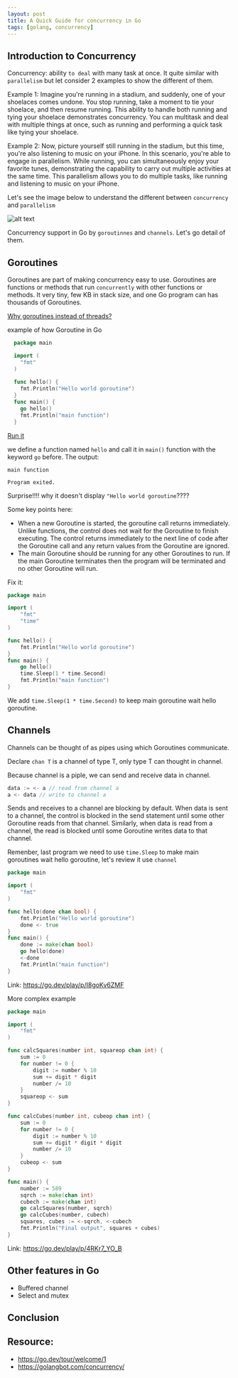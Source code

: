 ```yaml
---
layout: post
title: A Quick Guide for concurrency in Go
tags: [golang, concurrency]
---
```


## Introduction to Concurrency 
Concurrency: ability `to deal` with many task at once. It quite similar with `parallelism` but let consider 2 examples to show the different of them.

Example 1: Imagine you're running in a stadium, and suddenly, one of your shoelaces comes undone. You stop running, take a moment to tie your shoelace, and then resume running. This ability to handle both running and tying your shoelace demonstrates concurrency. You can multitask and deal with multiple things at once, such as running and performing a quick task like tying your shoelace.

Example 2: Now, picture yourself still running in the stadium, but this time, you're also listening to music on your iPhone. In this scenario, you're able to engage in parallelism. While running, you can simultaneously enjoy your favorite tunes, demonstrating the capability to carry out multiple activities at the same time. This parallelism allows you to do multiple tasks, like running and listening to music on your iPhone.

Let's see the image below to understand the different between `concurrency` and `parallelism`

![alt text](https://golangbot.com/content/images/2017/06/concurrency-parallelism-copy.png)

Concurrency support in Go by `goroutinnes` and `channels`. Let's go detail of them.

## Goroutines
Goroutines are part of making concurrency easy to use.
Goroutines are functions or methods that run `concurrently` with other functions or methods. It very tiny, few KB in stack size, and one Go program can has thousands of Goroutines. 

<a href="https://go.dev/doc/faq#goroutines">Why goroutines instead of threads?</a>

example of how Goroutine in Go

```go
  package main

  import (
  	"fmt"
  )
  
  func hello() {
  	fmt.Println("Hello world goroutine")
  }
  func main() {
  	go hello()
  	fmt.Println("main function")
  }
```
<a href="https://go.dev/play/p/zC78_fc1Hn" target="_black">Run it</a>

we define a function named `hello` and call it in `main()` function with the keyword `go` before. The output:

```console
main function

Program exited.
```
Surprise!!!! why it doesn't display `"Hello world goroutine`????

Some key points here:
 - When a new Goroutine is started, the goroutine call returns immediately. Unlike functions, the control does not wait for the Goroutine to finish executing. The control returns immediately to the next line of code after the Goroutine call and any return values from the Goroutine are ignored.
- The main Goroutine should be running for any other Goroutines to run. If the main Goroutine terminates then the program will be terminated and no other Goroutine will run.

Fix it:

```go
package main

import (  
    "fmt"
    "time"
)

func hello() {  
    fmt.Println("Hello world goroutine")
}
func main() {  
    go hello()
    time.Sleep(1 * time.Second)
    fmt.Println("main function")
}
```
We add `time.Sleep(1 * time.Second)` to keep main goroutine wait hello goroutine.

## Channels

Channels can be thought of as pipes using which Goroutines communicate. 

Declare `chan T` is a channel of type T, only type T can thought in channel.

Because channel is a piple, we can send and receive data in channel.

```go
data := <- a // read from channel a
a <- data // write to channel a
```

Sends and receives to a channel are blocking by default. When data is sent to a channel, the control is blocked in the send statement until some other Goroutine reads from that channel. Similarly, when data is read from a channel, the read is blocked until some Goroutine writes data to that channel.

Remenber, last program we need to use `time.Sleep` to make main goroutines wait hello goroutine, let's review it use `channel`

```go
package main

import (
	"fmt"
)

func hello(done chan bool) {
	fmt.Println("Hello world goroutine")
	done <- true
}
func main() {
	done := make(chan bool)
	go hello(done)
	<-done
	fmt.Println("main function")
}
```
Link: https://go.dev/play/p/I8goKv6ZMF

More complex example

```go
package main

import (  
    "fmt"
)

func calcSquares(number int, squareop chan int) {  
    sum := 0
    for number != 0 {
        digit := number % 10
        sum += digit * digit
        number /= 10
    }
    squareop <- sum
}

func calcCubes(number int, cubeop chan int) {  
    sum := 0 
    for number != 0 {
        digit := number % 10
        sum += digit * digit * digit
        number /= 10
    }
    cubeop <- sum
} 

func main() {  
    number := 589
    sqrch := make(chan int)
    cubech := make(chan int)
    go calcSquares(number, sqrch)
    go calcCubes(number, cubech)
    squares, cubes := <-sqrch, <-cubech
    fmt.Println("Final output", squares + cubes)
}
```
Link: https://go.dev/play/p/4RKr7_YO_B

## Other features in Go
- Buffered channel
- Select and mutex

## Conclusion

## Resource:
- https://go.dev/tour/welcome/1
- https://golangbot.com/concurrency/

